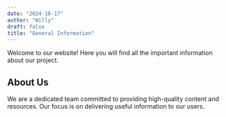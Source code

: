 ```yaml
---
date: "2024-10-17"
author: "Willy"
draft: false
title: "General Information"
---
```


Welcome to our website! Here you will find all the important information about our project.

## About Us

We are a dedicated team committed to providing high-quality content and resources. Our focus is on delivering useful information to our users.

